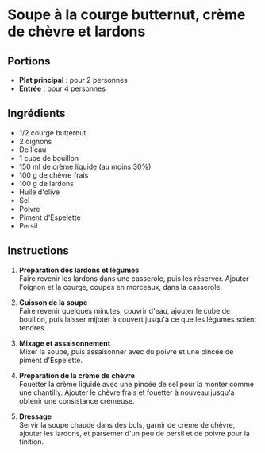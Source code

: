 # Soupe à la courge butternut, crème de chèvre et lardons

## Portions

- **Plat principal** : pour 2 personnes  
- **Entrée** : pour 4 personnes  

## Ingrédients

- 1/2 courge butternut
- 2 oignons
- De l'eau
- 1 cube de bouillon
- 150 ml de crème liquide (au moins 30%)
- 100 g de chèvre frais
- 100 g de lardons
- Huile d'olive
- Sel
- Poivre
- Piment d'Espelette
- Persil

## Instructions

1. **Préparation des lardons et légumes**  
   Faire revenir les lardons dans une casserole, puis les réserver. Ajouter l'oignon et la courge, coupés en morceaux, dans la casserole.

2. **Cuisson de la soupe**  
   Faire revenir quelques minutes, couvrir d'eau, ajouter le cube de bouillon, puis laisser mijoter à couvert jusqu'à ce que les légumes soient tendres.

3. **Mixage et assaisonnement**  
   Mixer la soupe, puis assaisonner avec du poivre et une pincée de piment d'Espelette.

4. **Préparation de la crème de chèvre**  
   Fouetter la crème liquide avec une pincée de sel pour la monter comme une chantilly. Ajouter le chèvre frais et fouetter à nouveau jusqu'à obtenir une consistance crémeuse.

5. **Dressage**  
   Servir la soupe chaude dans des bols, garnir de crème de chèvre, ajouter les lardons, et parsemer d'un peu de persil et de poivre pour la finition.
